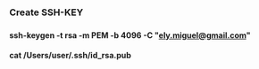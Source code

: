 ### Create SSH-KEY
###
#### ssh-keygen -t rsa -m PEM -b 4096 -C "ely.miguel@gmail.com"
####
#### cat /Users/user/.ssh/id_rsa.pub 
